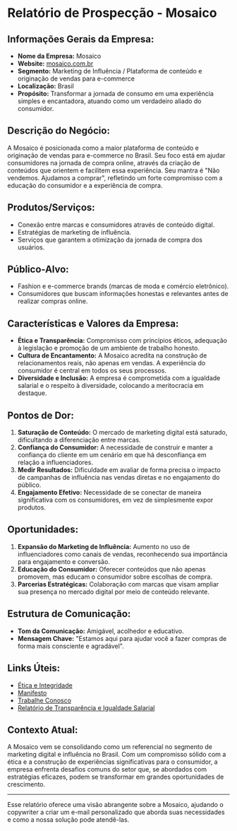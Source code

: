 # Relatório de Prospecção - Mosaico

## Informações Gerais da Empresa:
- **Nome da Empresa:** Mosaico
- **Website:** [mosaico.com.br](http://www.mosaico.com.br)
- **Segmento:** Marketing de Influência / Plataforma de conteúdo e originação de vendas para e-commerce
- **Localização:** Brasil
- **Propósito:** Transformar a jornada de consumo em uma experiência simples e encantadora, atuando como um verdadeiro aliado do consumidor.

## Descrição do Negócio:
A Mosaico é posicionada como a maior plataforma de conteúdo e originação de vendas para e-commerce no Brasil. Seu foco está em ajudar consumidores na jornada de compra online, através da criação de conteúdos que orientem e facilitem essa experiência. Seu mantra é "Não vendemos. Ajudamos a comprar", refletindo um forte compromisso com a educação do consumidor e a experiência de compra.

## Produtos/Serviços:
- Conexão entre marcas e consumidores através de conteúdo digital.
- Estratégias de marketing de influência.
- Serviços que garantem a otimização da jornada de compra dos usuários.

## Público-Alvo:
- Fashion e e-commerce brands (marcas de moda e comércio eletrônico).
- Consumidores que buscam informações honestas e relevantes antes de realizar compras online.

## Características e Valores da Empresa:
- **Ética e Transparência:** Compromisso com princípios éticos, adequação à legislação e promoção de um ambiente de trabalho honesto.
- **Cultura de Encantamento:** A Mosaico acredita na construção de relacionamentos reais, não apenas em vendas. A experiência do consumidor é central em todos os seus processos.
- **Diversidade e Inclusão:** A empresa é comprometida com a igualdade salarial e o respeito à diversidade, colocando a meritocracia em destaque.

## Pontos de Dor:
1. **Saturação de Conteúdo:** O mercado de marketing digital está saturado, dificultando a diferenciação entre marcas.
2. **Confiança do Consumidor:** A necessidade de construir e manter a confiança do cliente em um cenário em que há desconfiança em relação a influenciadores.
3. **Medir Resultados:** Dificuldade em avaliar de forma precisa o impacto de campanhas de influência nas vendas diretas e no engajamento do público.
4. **Engajamento Efetivo:** Necessidade de se conectar de maneira significativa com os consumidores, em vez de simplesmente expor produtos.

## Oportunidades:
1. **Expansão do Marketing de Influência:** Aumento no uso de influenciadores como canais de vendas, reconhecendo sua importância para engajamento e conversão.
2. **Educação do Consumidor:** Oferecer conteúdos que não apenas promovem, mas educam o consumidor sobre escolhas de compra.
3. **Parcerias Estratégicas:** Colaboração com marcas que visam ampliar sua presença no mercado digital por meio de conteúdo relevante.

## Estrutura de Comunicação:
- **Tom da Comunicação:** Amigável, acolhedor e educativo.
- **Mensagem Chave:** "Estamos aqui para ajudar você a fazer compras de forma mais consciente e agradável".

## Links Úteis:
- [Ética e Integridade](https://www.mosaico.com.br/eticaeintegridade)
- [Manifesto](https://www.mosaico.com.br/manifesto)
- [Trabalhe Conosco](https://www.mosaico.com.br/entre-no-time)
- [Relatório de Transparência e Igualdade Salarial](https://www.mosaico.com.br/relatrio-de-transparncia-e-igualdade-salarial)

## Contexto Atual:
A Mosaico vem se consolidando como um referencial no segmento de marketing digital e influência no Brasil. Com um compromisso sólido com a ética e a construção de experiências significativas para o consumidor, a empresa enfrenta desafios comuns do setor que, se abordados com estratégias eficazes, podem se transformar em grandes oportunidades de crescimento.

---

Esse relatório oferece uma visão abrangente sobre a Mosaico, ajudando o copywriter a criar um e-mail personalizado que aborda suas necessidades e como a nossa solução pode atendê-las.